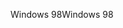 <span data-ttu-id="3ee54-101">Windows 98</span><span class="sxs-lookup"><span data-stu-id="3ee54-101">Windows 98</span></span>